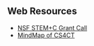 ## Web Resources

* [NSF STEM+C Grant Call](https://www.nsf.gov/funding/pgm_summ.jsp?pims_id=505006) 
* [MindMap of CS4CT](https://bubbl.us/NTAxOTM1OC8yMjMwMTIyLzE4MjliNzU0ODBhOTQ1OTYyY2U5ZmMzNWIzODEwZDk4@X)
